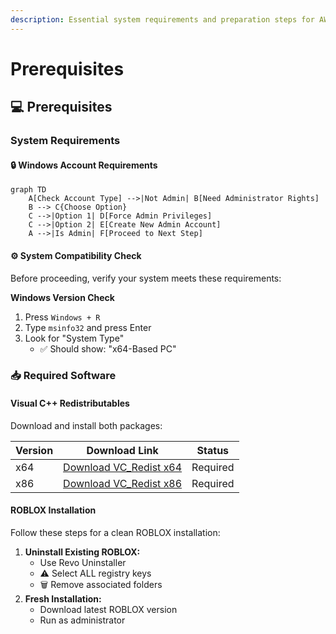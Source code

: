 ```yaml
---
description: Essential system requirements and preparation steps for AWP.GG installation
---
```


# Prerequisites

## 💻 Prerequisites

### System Requirements

#### 🔒 Windows Account Requirements

```mermaid
graph TD
    A[Check Account Type] -->|Not Admin| B[Need Administrator Rights]
    B --> C{Choose Option}
    C -->|Option 1| D[Force Admin Privileges]
    C -->|Option 2| E[Create New Admin Account]
    A -->|Is Admin| F[Proceed to Next Step]
```

#### ⚙️ System Compatibility Check

Before proceeding, verify your system meets these requirements:

**Windows Version Check**

1. Press `Windows + R`
2. Type `msinfo32` and press Enter
3. Look for "System Type"
   * ✅ Should show: "x64-Based PC"

### 📥 Required Software

#### Visual C++ Redistributables

Download and install both packages:

| Version | Download Link                                                             | Status   |
| ------- | ------------------------------------------------------------------------- | -------- |
| x64     | [Download VC\_Redist x64](https://aka.ms/vs/17/release/vc_redist.x64.exe) | Required |
| x86     | [Download VC\_Redist x86](https://aka.ms/vs/17/release/vc_redist.x86.exe) | Required |

#### ROBLOX Installation

Follow these steps for a clean ROBLOX installation:

1. **Uninstall Existing ROBLOX:**
   * Use Revo Uninstaller
   * ⚠️ Select ALL registry keys
   * 🗑️ Remove associated folders
2. **Fresh Installation:**
   * Download latest ROBLOX version
   * Run as administrator
